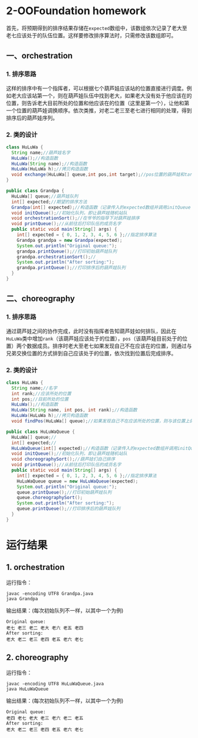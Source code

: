 # 2-OOFoundation homework

首先，将预期得到的排序结果存储在`expected`数组中，该数组依次记录了老大至老七应该处于的队伍位置。这样要修改排序算法时，只需修改该数组即可。

## 一、orchestration

### 1. 排序思路

这样的排序中有一个指挥者，可以根据七个葫芦娃应该站的位置直接进行调度。例如老大应该站第一个，则在葫芦娃队伍中找到老大，如果老大没有处于他应该在的位置，则告诉老大目前所处的位置和他应该在的位置（这里是第一个），让他和第一个位置的葫芦娃调换顺序。依次类推，对老二老三至老七进行相同的处理，得到排序后的葫芦娃序列。

### 2. 类的设计

```java
class HuLuWa {
  String name;//葫芦娃名字
  HuLuWa();//构造函数
  HuLuWa(String name);//构造函数
  HuLuWa(HuLuWa h);//拷贝构造函数
  void exchange(HuLuWa[] queue,int pos,int target);//pos位置的葫芦娃和target位置的葫芦娃交换位置
}

public class Grandpa {
  HuLuWa[] queue;//葫芦娃队列
  int[] expected;//期望的排序方法
  Grandpa(int[] expected);//构造函数（记录传入的expected数组并调用initQueue
  void initQueue();//初始化队列，即让葫芦娃随机站队
  void orchestrationSort();//在爷爷的指导下对葫芦娃排序
  void printQueue();//从前往后打印队伍的成员名字
  public static void main(String[] args) {
    int[] expected = { 0, 1, 2, 3, 4, 5, 6 };//指定排序算法
    Grandpa grandpa = new Grandpa(expected);
    System.out.println("Original queue:");
    grandpa.printQueue();//打印初始葫芦娃队列
    grandpa.orchestrationSort();//
    System.out.println("After sorting:");
    grandpa.printQueue();//打印排序后的葫芦娃队列
  }
}


```



## 二、choreography

### 1. 排序思路

通过葫芦娃之间的协作完成，此时没有指挥者告知葫芦娃如何排队，因此在`HuLuWa`类中增加`rank`（该葫芦娃应该处于的位置），`pos`（该葫芦娃目前处于的位置）两个数据成员。排序时老大至老七如果发现自己不在应该在的位置，则通过与兄弟交换位置的方式排到自己应该处于的位置，依次找到位置后完成排序。

### 2. 类的设计

```java
class HuLuWa {
  String name;//名字
  int rank;//应该所处的位置
  int pos;//目前所处的位置
  HuLuWa();//构造函数
  HuLuWa(String name, int pos, int rank);//构造函数
  HuLuWa(HuLuWa h);//拷贝构造函数
  void findPos(HuLuWa[] queue);//如果发现自己不在应该所处的位置，则与该位置上的兄弟交换

public class HuLuWaQueue {
  HuLuWa[] queue;//
  int[] expected;//
  HuLuWaQueue(int[] expected);//构造函数（记录传入的expected数组并调用initQueue
  void initQueue();//初始化队列，即让葫芦娃随机站队
  void choreographySort();//葫芦娃们自己排序
  void printQueue();//从前往后打印队伍的成员名字
  public static void main(String[] args) {
    int[] expected = { 0, 1, 2, 3, 4, 5, 6 };//指定排序算法
    HuLuWaQueue queue = new HuLuWaQueue(expected);
    System.out.println("Original queue:");
    queue.printQueue();//打印初始葫芦娃队列
    queue.choreographySort();
    System.out.println("After sorting:");
    queue.printQueue();//打印排序后的葫芦娃队列
  }
}

```



# 运行结果

## 1. orchestration

运行指令：

```
javac -encoding UTF8 Grandpa.java
java Grandpa
```

输出结果：(每次初始队列不一样，以其中一个为例)

```
Original queue:
老七 老三 老二 老大 老六 老五 老四
After sorting:
老大 老二 老三 老四 老五 老六 老七
```



## 2. choreography

运行指令：

```
javac -encoding UTF8 HuLuWaQueue.java
java HuLuWaQueue
```

输出结果：(每次初始队列不一样，以其中一个为例)

```
Original queue:
老四 老七 老大 老三 老六 老二 老五
After sorting:
老大 老二 老三 老四 老五 老六 老七
```

